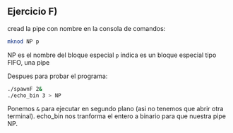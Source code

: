## Ejercicio F)
cread la pipe con nombre en la consola de comandos:
```bash
mknod NP p
```
NP es el nombre del bloque especial
``p`` indica es un bloque especial tipo FIFO, una pipe

Despues para probar el programa:

```bash
./spawnF 2&
./echo_bin 3 > NP
```
Ponemos ``&`` para ejecutar en segundo plano (asi no tenemos que abrir otra terminal).
echo_bin nos tranforma el entero a binario para que nuestra pipe NP.
